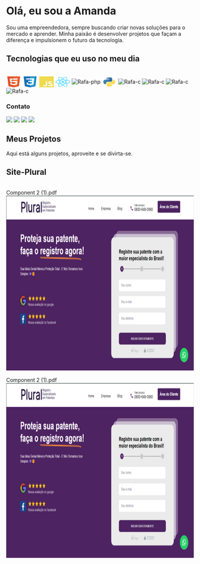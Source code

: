 
# Olá, eu sou a Amanda

Sou uma empreendedora, sempre buscando criar novas soluções para o mercado e aprender. Minha paixão é desenvolver projetos que façam a diferença e impulsionem o futuro da tecnologia. 





## Tecnologias que eu uso no meu dia

<div style="display: inline_block"><br>
  <img align="center" alt="Rafa-HTML" height="30" width="40" src="https://raw.githubusercontent.com/devicons/devicon/master/icons/html5/html5-original.svg">
  <img align="center" alt="Rafa-CSS" height="30" width="40" src="https://raw.githubusercontent.com/devicons/devicon/master/icons/css3/css3-original.svg">
  <img align="center" alt="Rafa-Js" height="30" width="40" src="https://raw.githubusercontent.com/devicons/devicon/master/icons/javascript/javascript-plain.svg">
  <img align="center" alt="Rafa-React" height="30" width="40" src="https://raw.githubusercontent.com/devicons/devicon/master/icons/react/react-original.svg">
  <img align="center" alt="Rafa-php" height="40" width="40" src="https://user-images.githubusercontent.com/25181517/183570228-6a040b9f-3ddf-47a2-a201-743121dac664.png">

  <img align="center" alt="Rafa-c" height="30" width="40" src="https://raw.githubusercontent.com/devicons/devicon/master/icons/python/python-original.svg">
  <img align="center" alt="Rafa-c" height="45" width="40" src="https://user-images.githubusercontent.com/25181517/183896132-54262f2e-6d98-41e3-8888-e40ab5a17326.png">
  <img align="center" alt="Rafa-c" height="35" width="40" src="https://user-images.githubusercontent.com/25181517/183911547-990692bc-8411-4878-99a0-43506cdb69cf.png">
  <img align="center" alt="Rafa-c" height="35" width="40" src="https://user-images.githubusercontent.com/25181517/186884150-05e9ff6d-340e-4802-9533-2c3f02363ee3.png">
  <img align="center" alt="Rafa-c" height="35" width="40" src="https://github.com/marwin1991/profile-technology-icons/assets/76662862/2481dc48-be6b-4ebb-9e8c-3b957efe69fa">
  
</div>




### Contato

<div> 
  
  <a href="https://instagram.com/amandabacchet" target="_blank"><img src="https://img.shields.io/badge/-Instagram-%23E4405F?style=for-the-badge&logo=instagram&logoColor=white" target="_blank"></a>
 <a href="https://discord.gg/" target="_blank"><img src="https://img.shields.io/badge/Discord-7289DA?style=for-the-badge&logo=discord&logoColor=white" target="_blank"></a> 
  <a href = "mailto: bacchetamanda@gmail.com"><img src="https://img.shields.io/badge/-Gmail-%23333?style=for-the-badge&logo=gmail&logoColor=white" target="_blank"></a>
  <a href="https://www.linkedin.com/in/" target="_blank"><img src="https://img.shields.io/badge/-LinkedIn-%230077B5?style=for-the-badge&logo=linkedin&logoColor=white" target="_blank"></a> 
  
</div>

## Meus Projetos
Aqui está alguns projetos, aproveite e se divirta-se.



## Site-Plural
<div style="display: inline_block"><br>  Component 2 (1).pdf
  <img align="center" alt="Rafa-HTML" height="470" width="1300" src="https://github.com/amandaagnerbacchet/site_plural/blob/main/Captura%20de%20tela%202024-08-20%20202146.png">
</div>
<div style="display: inline_block"><br>  Component 2 (1).pdf
  <img align="center" alt="Rafa-HTML" height="470" width="1300" src="https://github.com/amandaagnerbacchet/site_plural/blob/main/Captura%20de%20tela%202024-08-20%20202146.png">
</div>



